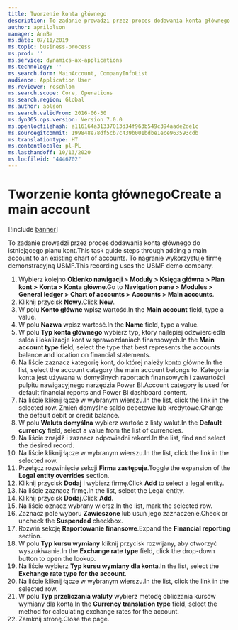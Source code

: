 ```yaml
---
title: Tworzenie konta głównego
description: To zadanie prowadzi przez proces dodawania konta głównego do istniejącego planu kont.
author: aprilolson
manager: AnnBe
ms.date: 07/11/2019
ms.topic: business-process
ms.prod: ''
ms.service: dynamics-ax-applications
ms.technology: ''
ms.search.form: MainAccount, CompanyInfoList
audience: Application User
ms.reviewer: roschlom
ms.search.scope: Core, Operations
ms.search.region: Global
ms.author: aolson
ms.search.validFrom: 2016-06-30
ms.dyn365.ops.version: Version 7.0.0
ms.openlocfilehash: a116164a31337013d34f963b549c394aade2de1c
ms.sourcegitcommit: 199848e78df5cb7c439b001bdbe1ece963593cdb
ms.translationtype: HT
ms.contentlocale: pl-PL
ms.lasthandoff: 10/13/2020
ms.locfileid: "4446702"
---
```

# <a name="create-a-main-account"></a><span data-ttu-id="95cb8-103">Tworzenie konta głównego</span><span class="sxs-lookup"><span data-stu-id="95cb8-103">Create a main account</span></span>

[!include [banner](../../includes/banner.md)]

<span data-ttu-id="95cb8-104">To zadanie prowadzi przez proces dodawania konta głównego do istniejącego planu kont.</span><span class="sxs-lookup"><span data-stu-id="95cb8-104">This task guide steps through adding a main account to an existing chart of accounts.</span></span> <span data-ttu-id="95cb8-105">To nagranie wykorzystuje firmę demonstracyjną USMF.</span><span class="sxs-lookup"><span data-stu-id="95cb8-105">This recording uses the USMF demo company.</span></span>  

1. <span data-ttu-id="95cb8-106">Wybierz kolejno **Okienko nawigacji > Moduły > Księga główna > Plan kont > Konta > Konta główne**.</span><span class="sxs-lookup"><span data-stu-id="95cb8-106">Go to **Navigation pane > Modules > General ledger > Chart of accounts > Accounts > Main accounts**.</span></span>
2. <span data-ttu-id="95cb8-107">Kliknij przycisk **Nowy**.</span><span class="sxs-lookup"><span data-stu-id="95cb8-107">Click **New**.</span></span>
3. <span data-ttu-id="95cb8-108">W polu **Konto główne** wpisz wartość.</span><span class="sxs-lookup"><span data-stu-id="95cb8-108">In the **Main account** field, type a value.</span></span>
4. <span data-ttu-id="95cb8-109">W polu **Nazwa** wpisz wartość.</span><span class="sxs-lookup"><span data-stu-id="95cb8-109">In the **Name** field, type a value.</span></span>
5. <span data-ttu-id="95cb8-110">W polu **Typ konta głównego** wybierz typ, który najlepiej odzwierciedla salda i lokalizacje kont w sprawozdaniach finansowych.</span><span class="sxs-lookup"><span data-stu-id="95cb8-110">In the **Main account type** field, select the type that best represents the accounts balance and location on financial statements.</span></span>
6. <span data-ttu-id="95cb8-111">Na liście zaznacz kategorię kont, do której należy konto główne.</span><span class="sxs-lookup"><span data-stu-id="95cb8-111">In the list, select the account category the main account belongs to.</span></span> <span data-ttu-id="95cb8-112">Kategoria konta jest używana w domyślnych raportach finansowych i zawartości pulpitu nawigacyjnego narzędzia Power BI.</span><span class="sxs-lookup"><span data-stu-id="95cb8-112">Account category is used for default financial reports and Power BI dashboard content.</span></span>  
7. <span data-ttu-id="95cb8-113">Na liście kliknij łącze w wybranym wierszu.</span><span class="sxs-lookup"><span data-stu-id="95cb8-113">In the list, click the link in the selected row.</span></span> <span data-ttu-id="95cb8-114">Zmień domyślne saldo debetowe lub kredytowe.</span><span class="sxs-lookup"><span data-stu-id="95cb8-114">Change the default debit or credit balance.</span></span>  
8. <span data-ttu-id="95cb8-115">W polu **Waluta domyślna** wybierz wartość z listy walut.</span><span class="sxs-lookup"><span data-stu-id="95cb8-115">In the **Default currency** field, select a value from the list of currencies.</span></span>
9. <span data-ttu-id="95cb8-116">Na liście znajdź i zaznacz odpowiedni rekord.</span><span class="sxs-lookup"><span data-stu-id="95cb8-116">In the list, find and select the desired record.</span></span>
10. <span data-ttu-id="95cb8-117">Na liście kliknij łącze w wybranym wierszu.</span><span class="sxs-lookup"><span data-stu-id="95cb8-117">In the list, click the link in the selected row.</span></span>
11. <span data-ttu-id="95cb8-118">Przełącz rozwinięcie sekcji **Firma zastępuje**.</span><span class="sxs-lookup"><span data-stu-id="95cb8-118">Toggle the expansion of the **Legal entity overrides** section.</span></span>
12. <span data-ttu-id="95cb8-119">Kliknij przycisk **Dodaj** i wybierz firmę.</span><span class="sxs-lookup"><span data-stu-id="95cb8-119">Click **Add** to select a legal entity.</span></span>
13. <span data-ttu-id="95cb8-120">Na liście zaznacz firmę.</span><span class="sxs-lookup"><span data-stu-id="95cb8-120">In the list, select the Legal entity.</span></span>
14. <span data-ttu-id="95cb8-121">Kliknij przycisk **Dodaj**.</span><span class="sxs-lookup"><span data-stu-id="95cb8-121">Click **Add**.</span></span>
15. <span data-ttu-id="95cb8-122">Na liście oznacz wybrany wiersz.</span><span class="sxs-lookup"><span data-stu-id="95cb8-122">In the list, mark the selected row.</span></span>
16. <span data-ttu-id="95cb8-123">Zaznacz pole wyboru **Zawieszone** lub usuń jego zaznaczenie.</span><span class="sxs-lookup"><span data-stu-id="95cb8-123">Check or uncheck the **Suspended** checkbox.</span></span>
17. <span data-ttu-id="95cb8-124">Rozwiń sekcję **Raportowanie finansowe**.</span><span class="sxs-lookup"><span data-stu-id="95cb8-124">Expand the **Financial reporting** section.</span></span>
18. <span data-ttu-id="95cb8-125">W polu **Typ kursu wymiany** kliknij przycisk rozwijany, aby otworzyć wyszukiwanie.</span><span class="sxs-lookup"><span data-stu-id="95cb8-125">In the **Exchange rate type** field, click the drop-down button to open the lookup.</span></span>
19. <span data-ttu-id="95cb8-126">Na liście wybierz **Typ kursu wymiany dla konta**.</span><span class="sxs-lookup"><span data-stu-id="95cb8-126">In the list, select the **Exchange rate type for the account**.</span></span>
20. <span data-ttu-id="95cb8-127">Na liście kliknij łącze w wybranym wierszu.</span><span class="sxs-lookup"><span data-stu-id="95cb8-127">In the list, click the link in the selected row.</span></span>
21. <span data-ttu-id="95cb8-128">W polu **Typ przeliczania waluty** wybierz metodę obliczania kursów wymiany dla konta.</span><span class="sxs-lookup"><span data-stu-id="95cb8-128">In the **Currency translation type** field, select the method for calculating exchange rates for the account.</span></span>
22. <span data-ttu-id="95cb8-129">Zamknij stronę.</span><span class="sxs-lookup"><span data-stu-id="95cb8-129">Close the page.</span></span>


